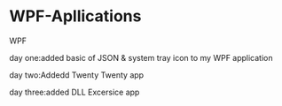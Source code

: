 WPF-Apllications
================

WPF

day one:added basic of JSON & system tray icon to my WPF application

day two:Addedd Twenty Twenty app

day three:added DLL Excersice app
